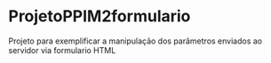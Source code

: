 # ProjetoPPIM2formulario
Projeto para exemplificar a manipulação dos parâmetros enviados ao servidor via formulario HTML 
